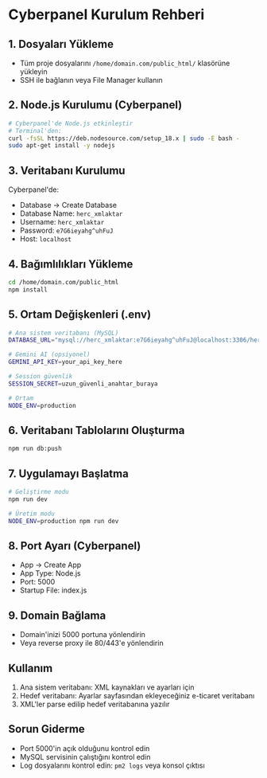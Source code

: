 # Cyberpanel Kurulum Rehberi

## 1. Dosyaları Yükleme
- Tüm proje dosyalarını `/home/domain.com/public_html/` klasörüne yükleyin
- SSH ile bağlanın veya File Manager kullanın

## 2. Node.js Kurulumu (Cyberpanel)
```bash
# Cyberpanel'de Node.js etkinleştir
# Terminal'den:
curl -fsSL https://deb.nodesource.com/setup_18.x | sudo -E bash -
sudo apt-get install -y nodejs
```

## 3. Veritabanı Kurulumu
Cyberpanel'de:
- Database → Create Database
- Database Name: `herc_xmlaktar`
- Username: `herc_xmlaktar` 
- Password: `e7G6ieyahg^uhFuJ`
- Host: `localhost`

## 4. Bağımlılıkları Yükleme
```bash
cd /home/domain.com/public_html
npm install
```

## 5. Ortam Değişkenleri (.env)
```bash
# Ana sistem veritabanı (MySQL)
DATABASE_URL="mysql://herc_xmlaktar:e7G6ieyahg^uhFuJ@localhost:3306/herc_xmlaktar"

# Gemini AI (opsiyonel)
GEMINI_API_KEY=your_api_key_here

# Session güvenlik
SESSION_SECRET=uzun_güvenli_anahtar_buraya

# Ortam
NODE_ENV=production
```

## 6. Veritabanı Tablolarını Oluşturma
```bash
npm run db:push
```

## 7. Uygulamayı Başlatma
```bash
# Geliştirme modu
npm run dev

# Üretim modu
NODE_ENV=production npm run dev
```

## 8. Port Ayarı (Cyberpanel)
- App → Create App
- App Type: Node.js
- Port: 5000
- Startup File: index.js

## 9. Domain Bağlama
- Domain'inizi 5000 portuna yönlendirin
- Veya reverse proxy ile 80/443'e yönlendirin

## Kullanım
1. Ana sistem veritabanı: XML kaynakları ve ayarları için
2. Hedef veritabanı: Ayarlar sayfasından ekleyeceğiniz e-ticaret veritabanı
3. XML'ler parse edilip hedef veritabanına yazılır

## Sorun Giderme
- Port 5000'in açık olduğunu kontrol edin
- MySQL servisinin çalıştığını kontrol edin
- Log dosyalarını kontrol edin: `pm2 logs` veya konsol çıktısı